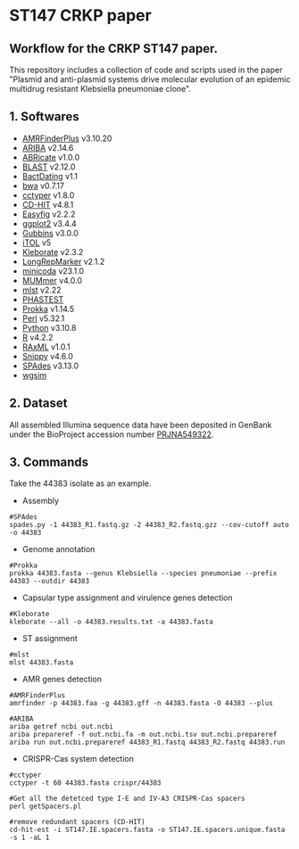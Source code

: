# ST147 CRKP paper
## Workflow for the CRKP ST147 paper.

This repository includes a collection of code and scripts used in the paper "Plasmid and anti-plasmid systems drive molecular evolution of an epidemic multidrug resistant Klebsiella pneumoniae clone".
## 1. Softwares
- [AMRFinderPlus](https://github.com/ncbi/amr) v3.10.20
- [ARIBA](https://github.com/sanger-pathogens/ariba) v2.14.6
- [ABRicate](https://github.com/tseemann/abricate) v1.0.0
- [BLAST](https://ftp.ncbi.nlm.nih.gov/blast/executables/LATEST/) v2.12.0
- [BactDating](https://github.com/xavierdidelot/BactDating) v1.1
- [bwa](https://bio-bwa.sourceforge.net/bwa.shtml) v0.7.17
- [cctyper](https://github.com/Russel88/CRISPRCasTyper) v1.8.0
- [CD-HIT](http://weizhongli-lab.org/cd-hit/) v4.8.1
- [Easyfig](https://mjsull.github.io/Easyfig/) v2.2.2
- [ggplot2](https://cran.r-project.org/web/packages/ggplot2/index.html) v3.4.4
- [Gubbins](https://github.com/nickjcroucher/gubbins) v3.0.0
- [iTOL](https://itol.embl.de/) v5
- [Kleborate](https://github.com/klebgenomics/Kleborate) v2.3.2
- [LongRepMarker](https://github.com/Xingyu-Liao/LongRepMarker_v2.0) v2.1.2
- [minicoda](https://docs.conda.io/projects/miniconda/en/latest/) v23.1.0
- [MUMmer](https://github.com/mummer4/mummer) v4.0.0
- [mlst](https://github.com/tseemann/mlst) v2.22
- [PHASTEST](https://phaster.ca/)
- [Prokka](https://github.com/tseemann/prokka) v1.14.5
- [Perl](https://www.perl.org/) v5.32.1
- [Python](https://www.python.org/) v3.10.8
- [R](https://www.r-project.org/) v4.2.2
- [RAxML](https://github.com/amkozlov/raxml-ng) v1.0.1
- [Snippy](https://github.com/tseemann/snippy) v4.6.0
- [SPAdes](https://github.com/ablab/spades) v3.13.0
- [wgsim](https://github.com/lh3/wgsim)

## 2. Dataset
All assembled Illumina sequence data have been deposited in GenBank under the BioProject accession number [PRJNA549322](https://www.ncbi.nlm.nih.gov/bioproject?LinkName=nuccore_bioproject&from_uid=1879540806).

## 3. Commands
Take the 44383 isolate as an example.
- Assembly
```
#SPAdes
spades.py -1 44383_R1.fastq.gz -2 44383_R2.fastq.gzz --cov-cutoff auto -o 44383
``` 
- Genome annotation
```
#Prokka
prokka 44383.fasta --genus Klebsiella --species pneumoniae --prefix 44383 --outdir 44383 
```
- Capsular type assignment and virulence genes detection
```
#Kleborate
kleborate --all -o 44383.results.txt -a 44383.fasta
```
- ST assignment
```
#mlst
mlst 44383.fasta
```
- AMR genes detection
```
#AMRFinderPlus
amrfinder -p 44383.faa -g 44383.gff -n 44383.fasta -O 44383 --plus

#ARIBA
ariba getref ncbi out.ncbi
ariba prepareref -f out.ncbi.fa -m out.ncbi.tsv out.ncbi.prepareref
ariba run out.ncbi.prepareref 44383_R1.fastq 44383_R2.fastq 44383.run
```

- CRISPR-Cas system detection
```
#cctyper
cctyper -t 60 44383.fasta crispr/44383

#Get all the detetced type I-E and IV-A3 CRISPR-Cas spacers
perl getSpacers.pl

#remove redundant spacers (CD-HIT)
cd-hit-est -i ST147.IE.spacers.fasta -o ST147.IE.spacers.unique.fasta -s 1 -aL 1
```



